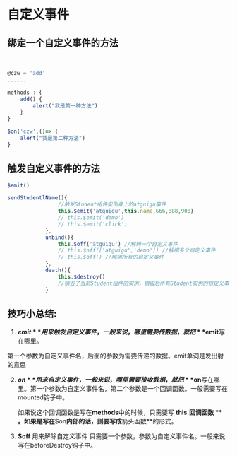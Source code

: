 # 自定义事件

##  绑定一个自定义事件的方法

​      

```js
@czw = 'add'
......

methods : {
    add() {
        alert("我是第一种方法")
    }
}
```



```js
$on('czw',()=> {
    alert("我是第二种方法")
}
```

## 触发自定义事件的方法



```js
$emit()  

sendStudentlName(){
				//触发Student组件实例身上的atguigu事件
				this.$emit('atguigu',this.name,666,888,900)
				// this.$emit('demo')
				// this.$emit('click')
			},
			unbind(){
				this.$off('atguigu') //解绑一个自定义事件
				// this.$off(['atguigu','demo']) //解绑多个自定义事件
				// this.$off() //解绑所有的自定义事件
			},
			death(){
				this.$destroy()
                //销毁了当前Student组件的实例，销毁后所有Student实例的自定义事件全都不奏效。
			}
```

## 技巧小总结:

1.  **$emit **用来触发自定义事件，一般来说，哪里需要传数据，就把**$emit**写在哪里。

   第一个参数为自定义事件名，后面的参数为需要传递的数据。emit单词是发出射的意思

   

2. **$on**  用来自定义事件，一般来说，哪里需要接收数据，就把**$on**写在哪里。第一个参数为自定义事件名，第二个参数是一个回调函数。一般需要写在mounted钩子中。

   如果说这个回调函数是写在**methods**中的时候，只需要写    **this.回调函数 ** 。如果是写在**$on**内部的话，则要写成**箭头函数**的形式。

   

3. **$off**  用来解除自定义事件  只需要一个参数，参数为自定义事件名。一般来说写在beforeDestroy钩子中。

​       

